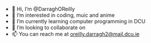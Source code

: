 - 👋 Hi, I’m @DarraghOReilly
- 👀 I’m interested in coding, muic and anime
- 🌱 I’m currently learning computer programming in DCU
- 💞️ I’m looking to collaborate on 
- 📫 You can reach me at oreilly.darragh2@mail.dcu.ie

<!---
DarraghOReilly/DarraghOReilly is a ✨ special ✨ repository because its `README.md` (this file) appears on your GitHub profile.
You can click the Preview link to take a look at your changes.
--->

